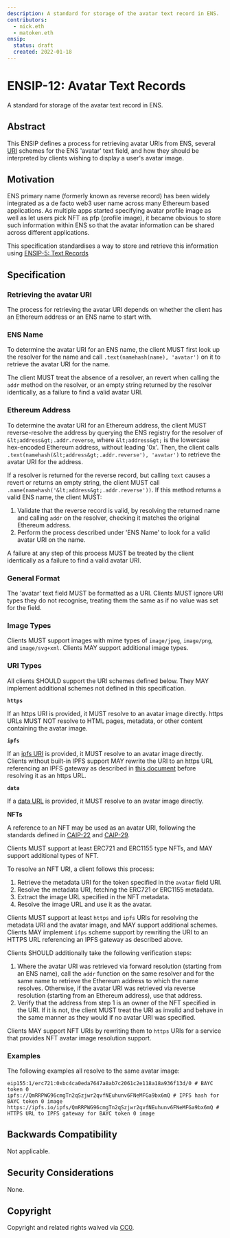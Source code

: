 ```yaml
---
description: A standard for storage of the avatar text record in ENS.
contributors:
  - nick.eth
  - matoken.eth
ensip:
  status: draft
  created: 2022-01-18
---
```


# ENSIP-12: Avatar Text Records

A standard for storage of the avatar text record in ENS.

## Abstract

This ENSIP defines a process for retrieving avatar URIs from ENS, several [URI](https://datatracker.ietf.org/doc/html/rfc3986) schemes for the ENS 'avatar' text field, and how they should be interpreted by clients wishing to display a user's avatar image.

## Motivation

ENS primary name (formerly known as reverse record) has been widely integrated as a de facto web3 user name across many Ethereum based applications. As multiple apps started specifying avatar profile image as well as let users pick NFT as pfp (profile image), it became obvious to store such information within ENS so that the avatar information can be shared across different applications.

This specification standardises a way to store and retrieve this information using [ENSIP-5: Text Records](ensip-5-text-records.md)

## Specification

### Retrieving the avatar URI

The process for retrieving the avatar URI depends on whether the client has an Ethereum address or an ENS name to start with.

### ENS Name

To determine the avatar URI for an ENS name, the client MUST first look up the resolver for the name and call `.text(namehash(name), 'avatar')` on it to retrieve the avatar URI for the name.

The client MUST treat the absence of a resolver, an revert when calling the `addr` method on the resolver, or an empty string returned by the resolver identically, as a failure to find a valid avatar URI.

### Ethereum Address

To determine the avatar URI for an Ethereum address, the client MUST reverse-resolve the address by querying the ENS registry for the resolver of `&lt;address&gt;.addr.reverse`, where `&lt;address&gt;` is the lowercase hex-encoded Ethereum address, without leading '0x'. Then, the client calls `.text(namehash(&lt;address&gt;.addr.reverse'), 'avatar')` to retrieve the avatar URI for the address.

If a resolver is returned for the reverse record, but calling `text` causes a revert or returns an empty string, the client MUST call `.name(namehash('&lt;address&gt;.addr.reverse'))`. If this method returns a valid ENS name, the client MUST:

1. Validate that the reverse record is valid, by resolving the returned name and calling `addr` on the resolver, checking it matches the original Ethereum address.
2. Perform the process described under 'ENS Name' to look for a valid avatar URI on the name.

A failure at any step of this process MUST be treated by the client identically as a failure to find a valid avatar URI.

### General Format

The 'avatar' text field MUST be formatted as a URI. Clients MUST ignore URI types they do not recognise, treating them the same as if no value was set for the field.

### Image Types

Clients MUST support images with mime types of `image/jpeg`, `image/png`, and `image/svg+xml`. Clients MAY support additional image types.

### URI Types

All clients SHOULD support the URI schemes defined below. They MAY implement additional schemes not defined in this specification.

**`https`**

If an https URI is provided, it MUST resolve to an avatar image directly. https URLs MUST NOT resolve to HTML pages, metadata, or other content containing the avatar image.

**`ipfs`**

If an [ipfs URI](https://docs.ipfs.io/how-to/address-ipfs-on-web/#native-urls) is provided, it MUST resolve to an avatar image directly. Clients without built-in IPFS support MAY rewrite the URI to an https URL referencing an IPFS gateway as described in [this document](https://docs.ipfs.io/how-to/address-ipfs-on-web/) before resolving it as an https URL.

**`data`**

If a [data URL](https://datatracker.ietf.org/doc/html/rfc2397) is provided, it MUST resolve to an avatar image directly.

**NFTs**

A reference to an NFT may be used as an avatar URI, following the standards defined in [CAIP-22](https://github.com/ChainAgnostic/CAIPs/blob/master/CAIPs/caip-22.md) and [CAIP-29](https://github.com/ChainAgnostic/CAIPs/blob/master/CAIPs/caip-29.md).

Clients MUST support at least ERC721 and ERC1155 type NFTs, and MAY support additional types of NFT.

To resolve an NFT URI, a client follows this process:

1. Retrieve the metadata URI for the token specified in the `avatar` field URI.
2. Resolve the metadata URI, fetching the ERC721 or ERC1155 metadata.
3. Extract the image URL specified in the NFT metadata.
4. Resolve the image URL and use it as the avatar.

Clients MUST support at least `https` and `ipfs` URIs for resolving the metadata URI and the avatar image, and MAY support additional schemes. Clients MAY implement `ifps` scheme support by rewriting the URI to an HTTPS URL referencing an IPFS gateway as described above.

Clients SHOULD additionally take the following verification steps:

1. Where the avatar URI was retrieved via forward resolution (starting from an ENS name), call the `addr` function on the same resolver and for the same name to retrieve the Ethereum address to which the name resolves. Otherwise, if the avatar URI was retrieved via reverse resolution (starting from an Ethereum address), use that address.
2. Verify that the address from step 1 is an owner of the NFT specified in the URI. If it is not, the client MUST treat the URI as invalid and behave in the same manner as they would if no avatar URI was specified.

Clients MAY support NFT URIs by rewriting them to `https` URIs for a service that provides NFT avatar image resolution support.

### Examples

The following examples all resolve to the same avatar image:

```
eip155:1/erc721:0xbc4ca0eda7647a8ab7c2061c2e118a18a936f13d/0 # BAYC token 0
ipfs://QmRRPWG96cmgTn2qSzjwr2qvfNEuhunv6FNeMFGa9bx6mQ # IPFS hash for BAYC token 0 image
https://ipfs.io/ipfs/QmRRPWG96cmgTn2qSzjwr2qvfNEuhunv6FNeMFGa9bx6mQ # HTTPS URL to IPFS gateway for BAYC token 0 image
```

## Backwards Compatibility

Not applicable.

## Security Considerations

None.

## Copyright

Copyright and related rights waived via [CC0](https://creativecommons.org/publicdomain/zero/1.0/).
